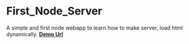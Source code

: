 # First_Node_Server
A simple and first node webapp to learn how to make server, load html dynamically.
**[Demo Url](https://damp-tundra-27080.herokuapp.com/)**
